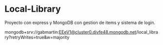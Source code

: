 # Local-Library
Proyecto con express y MongoDB con gestion de items y sistema de login.

mongodb+srv://gabmartin:EEeV1@cluster0.djvfe48.mongodb.net/local_library?retryWrites=true&w=majority